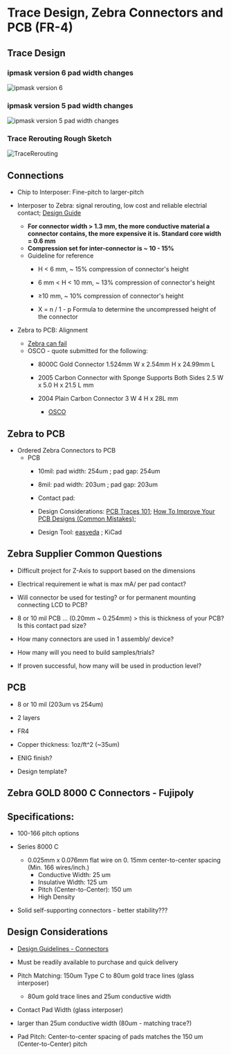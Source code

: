 # Trace Design, Zebra Connectors and PCB (FR-4)

## Trace Design

### ipmask version 6 pad width changes
![ipmask version 6](./assets/TraceDesign/ipmaskv6.png)
### ipmask version 5 pad width changes
![ipmask version 5 pad width changes](./assets/TraceDesign/ipmaskv5pwc.png)
### Trace Rerouting Rough Sketch
![TraceRerouting](./assets/TraceDesign/TraceRerouting_Zebra-2.svg)

## Connections
* Chip to Interposer: Fine-pitch to larger-pitch 
* Interposer to Zebra: signal rerouting, low cost and reliable electrial contact; [Design Guide](http://youeal.hk/en/products/conductive-silicone-zebra-elastomeric-connectors/design-guide/)
  * **For connector width > 1.3 mm, the more conductive material a connector contains, the more expensive it is.
Standard core width = 0.6 mm**
  * **Compression set for inter-connector is ~ 10 - 15%**
  * Guideline for reference
    * H < 6 mm, ~ 15% compression of connector's height
    * 6 mm < H < 10 mm, ~ 13% compression of connector's height
    * ≥10 mm, ~ 10% compression of connector's height
      
    * X = n / 1 - p Formula to determine the uncompressed height of the connector
 
* Zebra to PCB: Alignment
  * [Zebra can fail](https://www.youtube.com/watch?v=c0U394GGofY) 
  * OSCO - quote submitted for the following:
    * 8000C Gold Connector 1.524mm W x 2.54mm H x 24.99mm L
    * 2005 Carbon Connector with Sponge Supports Both Sides 2.5 W x 5.0 H x 21.5 L mm
      
    * 2004 Plain Carbon Connector 3 W 4 H x 28L mm
      * [OSCO](https://www.osco.uk.com/shop/quote-basket?action=sent)  

## Zebra to PCB
* Ordered Zebra Connectors to PCB
  * PCB
    * 10mil: pad width: 254um ; pad gap: 254um
    * 8mil: pad width: 203um ; pad gap: 203um
      
    * Contact pad:
    * Design Considerations: [PCB Traces 101](https://www.youtube.com/watch?v=xEVntmYLARw); [How To Improve Your PCB Designs (Common Mistakes)](https://www.youtube.com/watch?v=IclJ9nbtYgI);
      
    * Design Tool: [easyeda](https://www.youtube.com/watch?v=MsdJgEinb34&t=279s) ; KiCad       

## Zebra Supplier Common Questions
* Difficult project for Z-Axis to support based on the dimensions
* Electrical requirement ie what is max mA/ per pad contact?
* Will connector be used for testing? or for permanent mounting connecting LCD to PCB?
* 8 or 10 mil PCB ... (0.20mm ~ 0.254mm) > this is thickness of your PCB? Is this contact pad size?
* How many connectors are used in 1 assembly/ device? 
* How many will you need to build samples/trials?
  
* If proven successful, how many will be used in production level?

## PCB
* 8 or 10 mil (203um vs 254um)
* 2 layers
* FR4
* Copper thickness: 1oz/ft^2 (~35um)
* ENIG finish?
  
* Design template?
  
## Zebra GOLD 8000 C Connectors - Fujipoly
## Specifications:
* 100-166 pitch options

* Series 8000 C
  * 0.025mm x 0.076mm flat wire on 0. 15mm center-to-center spacing (Min. 166 wires/inch.)
    * Conductive Width: 25 um
    * Insulative Width: 125 um
    * Pitch (Center-to-Center): 150 um
    * High Density
      
* Solid self-supporting connectors - better stability???

 ## Design Considerations
* [Design Guidelines - Connectors](https://www.fujipoly.com/usa/resources/design-guidelines/design-guidelines-connectors.html)
* Must be readily available to purchase and quick delivery
  
* Pitch Matching: 150um Type C to 80um gold trace lines (glass interposer)
  * 80um gold trace lines and 25um conductive width
*  Contact Pad Width (glass interposer)
  * larger than 25um conductive width (80um - matching trace?) 
  * Pad Pitch: Center-to-center spacing of pads matches the 150 um (Center-to-Center) pitch


    

